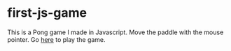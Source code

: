 # first-js-game

This is a Pong game I made in Javascript. Move the paddle with the mouse pointer.
Go [here](https://0k9090.github.io/first-js-game/) to play the game.
